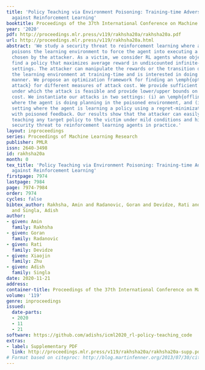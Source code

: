 ```yaml
---
title: 'Policy Teaching via Environment Poisoning: Training-time Adversarial Attacks
  against Reinforcement Learning'
booktitle: Proceedings of the 37th International Conference on Machine Learning
year: '2020'
pdf: http://proceedings.mlr.press/v119/rakhsha20a/rakhsha20a.pdf
url: http://proceedings.mlr.press/v119/rakhsha20a.html
abstract: 'We study a security threat to reinforcement learning where an attacker
  poisons the learning environment to force the agent into executing a target policy
  chosen by the attacker. As a victim, we consider RL agents whose objective is to
  find a policy that maximizes average reward in undiscounted infinite-horizon problem
  settings. The attacker can manipulate the rewards or the transition dynamics in
  the learning environment at training-time and is interested in doing so in a stealthy
  manner. We propose an optimization framework for finding an \emph{optimal stealthy
  attack} for different measures of attack cost. We provide sufficient technical conditions
  under which the attack is feasible and provide lower/upper bounds on the attack
  cost. We instantiate our attacks in two settings: (i) an \emph{offline} setting
  where the agent is doing planning in the poisoned environment, and (ii) an \emph{online}
  setting where the agent is learning a policy using a regret-minimization framework
  with poisoned feedback. Our results show that the attacker can easily succeed in
  teaching any target policy to the victim under mild conditions and highlight a significant
  security threat to reinforcement learning agents in practice.'
layout: inproceedings
series: Proceedings of Machine Learning Research
publisher: PMLR
issn: 2640-3498
id: rakhsha20a
month: 0
tex_title: 'Policy Teaching via Environment Poisoning: Training-time Adversarial Attacks
  against Reinforcement Learning'
firstpage: 7974
lastpage: 7984
page: 7974-7984
order: 7974
cycles: false
bibtex_author: Rakhsha, Amin and Radanovic, Goran and Devidze, Rati and Zhu, Xiaojin
  and Singla, Adish
author:
- given: Amin
  family: Rakhsha
- given: Goran
  family: Radanovic
- given: Rati
  family: Devidze
- given: Xiaojin
  family: Zhu
- given: Adish
  family: Singla
date: 2020-11-21
address: 
container-title: Proceedings of the 37th International Conference on Machine Learning
volume: '119'
genre: inproceedings
issued:
  date-parts:
  - 2020
  - 11
  - 21
software: https://github.com/adishs/icml2020_rl-policy-teaching_code
extras:
- label: Supplementary PDF
  link: http://proceedings.mlr.press/v119/rakhsha20a/rakhsha20a-supp.pdf
# Format based on citeproc: http://blog.martinfenner.org/2013/07/30/citeproc-yaml-for-bibliographies/
---
```

